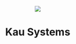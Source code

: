 <div align="center">
    <img src="https://cdn.discordapp.com/attachments/1010482605956796419/1010948016565407886/static.png">
    <h1><b>Kau Systems</b></h1>
</div>

